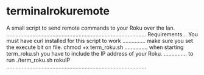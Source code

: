 # terminalrokuremote
A small script to send remote commands to your Roku over the lan.
...........................................................................................
Requirements... You must have curl installed for this script to work
............... make sure you set the execute bit on file.    chmod +x term_roku.sh
............... when starting term_roku.sh you have to include the IP address of your Roku.
............... to run    ./term_roku.sh rokuIP 
...........................................................................................
